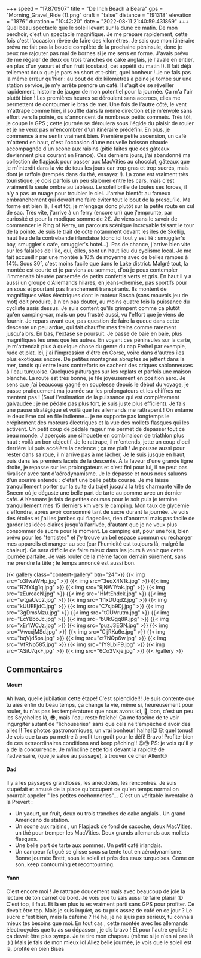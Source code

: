 +++
speed = "17.870907"
title = "De Inch Beach à Beara"
gps = "Morning_Gravel_Ride (1).png"
draft = "false"
distance = "191318"
elevation = "1876"
duration = "10:42:20"
date = "2022-08-11 21:40:59.431869"
+++
Quel beau spectacle que le soleil levant sur la dune ce matin. De mon perchoir, c'est un spectacle magnifique. Je me prépare rapidement, cette fois c'est l'occasion rêvée de faire des kilomètres. Je sais que mon itinéraire prévu ne fait pas la boucle complète de la prochaine péninsule, donc je peux me rajouter pas mal de bornes si je me sens en forme. J'avais prévu de me régaler de deux ou trois tranches de cake anglais, je l'avale en entier, en plus d'un yaourt et d'un fruit (costaud, cet appétit du matin !). Il fait déjà tellement doux que je pars en short et t-shirt, quel bonheur ! Je ne fais pas la même erreur qu'hier : au bout de dix kilomètres à peine je tombe sur une station service, je m'y arrête prendre un café. Il s'agit de se réveiller rapidement, histoire de jauger de mon potentiel pour la journée. Ça m'a l'air plutôt bien ! Les premières heures se déroulent sans accrocs, elles me permettent de contourner le bras de mer. Une fois de l'autre côté, le vent m'attrape comme hier, il souffle dans la même direction et je m'envole sans effort vers la pointe, ou s'annoncent de nombreux petits sommets. Très tôt, je coupe le GPS ; cette journée se déroulera sous l'égide du plaisir de rouler et je ne veux pas m'encombrer d'un itinéraire prédéfini. En plus, je commence à me sentir vraiment bien. Première petite ascension, un café m'attend en haut, c'est l'occasion d'une nouvelle boisson chaude accompagnée d'un scone aux raisins (pitié faites que ces gâteaux deviennent plus courant en France). Ces derniers jours, j'ai abandonné ma collection de flapjack pour passer aux MacVities au chocolat, gâteaux que je m'interdit dans la vie de tous les jours car trop gras et trop sucrés, mais dont je raffole (trempés dans du thé, essayez !). La zone est vraiment très touristique, je dois parfois un peu slalomer entre les cars, mais c'est vraiment la seule ombre au tableau. Le soleil brille de toutes ses forces, il n'y a pas un nuage pour troubler le ciel. J'arrive bientôt au fameux embranchement qui devrait me faire éviter tout le bout de la presqu'île. Ma forme est bien là, il est tôt, je m'engage donc plutôt sur la petite route en cul de sac. Très vite, j'arrive à un ferry (encore un) que j'emprunte, par curiosité et pour la modique somme de 2€. Je viens sans le savoir de commencer le Ring of Kerry, un parcours scénique incroyable faisant le tour de la pointe. Je suis le trait de côte notamment devant les îles de Skellig, haut lieu de la contrebande irlandaise (donc ici tout y est lié : smuggler's bay, smuggler's cafe, smuggler's hotel...). Pas de chance, j'arrive bien vite sur les falaises de l'île, qui, elles, sont un haut lieu du cyclisme local. Je me fait accueillir par une montée à 10% de moyenne avec de belles rampes à 14%. Sous 30°, c'est moins facile que dans le Lake district. Malgré tout, la montée est courte et je parviens au sommet, d'où je peux contempler l'immensité bleutée parsemée de petits confettis verts et gris. En haut il y a aussi un groupe d'Allemands hilares, en jeans-chemise, pas sportifs pour un sous et pourtant pas franchement transpirants. Ils montent de magnifiques vélos électriques dont le moteur Bosch (sans mauvais jeu de mot) doit produire, à n'en pas douter, au moins quatre fois la puissance du cycliste assis dessus. Je suis content qu'ils grimpent comme ça plutôt qu'en camping-car, mais un peu frustré aussi, vu l'effort que je viens de fournir. Je repars avant eux, pas question de faire la queue dans cette descente un peu ardue, qui fait chauffer mes freins comme rarement jusqu'alors. En bas, l'extase se poursuit. Je passe de baie en baie, plus magnifiques les unes que les autres. En voyant ces péninsules sur la carte, je m'attendait plus à quelque chose du genre du cap Frehel par exemple, rude et plat. Ici, j'ai l'impression d'être en Corse, voire dans d'autres îles plus exotiques encore. De petites montagnes abruptes se jettent dans la mer, tandis qu'entre leurs contreforts se cachent des criques sablonneuses à l'eau turquoise. Quelques pâturages sur les replats et parfois une maison blanche. La route est très bonne, je file joyeusement en position aero. Je sens que j'ai beaucoup gagné en souplesse depuis le début du voyage, je passe pratiquement ma journée sur les prolongateurs et les chiffres ne mentent pas ! (Sauf l'estimation de la puissance qui est complètement galvaudée : je ne pédale pas plus fort, je suis juste plus efficient). Je fais une pause stratégique et voilà que les allemands me rattrapent ! On entame le deuxième col en file indienne... je ne supporte pas longtemps le crépitement des moteurs électriques et la vue des mollets flasques qui les activent. Un petit coup de pédale rageur me permet de dépasser tout ce beau monde. J'aperçois une silhouette en combinaison de triathlon plus haut : voilà un bon objectif. Je le rattrape, il m'entends, jette un coup d'oeil derrière lui puis accélère la cadence ; ça me plaît ! Je pousse aussi pour rester dans sa roue, il n'arrive pas à me lâcher. Je le suis jusque en haut, puis dans les premiers lacets de la descente. À la faveur d'une grande ligne droite, je repasse sur les prolongateurs et c'est fini pour lui, il ne peut pas rivaliser avec tant d'aérodynamisme. Je le dépasse et nous nous saluons d'un sourire entendu : c'était une belle petite course. Je me laisse tranquillement porter sur la suite du trajet jusqu'à la très charmante ville de Sneem où je déguste une belle part de tarte au pomme avec un dernier café. A Kenmare je fais de petites courses pour le soir puis je termine tranquillement mes 15 derniers km vers le camping. Mon taux de glycémie s'effondre, après avoir consommé tant de sucre durant la journée. Je vois des étoiles et j'ai les jambes qui flageolles, rien d'anormal mais pas facile de garder les idées claires jusqu'à l'arrivée, d'autant que je ne veux plus consommer de sucre pour le moment. Le camping est, pour une fois, bien prévu pour les "tentistes" et j'y trouve un bel espace commun ou recharger mes appareils et manger au sec (car l'humidité est toujours là, malgré la chaleur). Ce sera difficile de faire mieux dans les jours à venir que cette journée parfaite. Je vais rouler de la même façon demain sûrement, sans me prendre la tête ; le temps annoncé est aussi bon. 

{{< gallery class="content-gallery" btn="24">}}
{{< img src="o3fwaWHp.jpg" >}}
{{< img src="3eqX4N1k.jpg" >}}
{{< img src="R7fY4g1q.jpg" >}}
{{< img src="9jNW1Yak.jpg" >}}
{{< img src="zEurcaeN.jpg" >}}
{{< img src="HMtEhdck.jpg" >}}
{{< img src="wtgaUvc2.jpg" >}}
{{< img src="h1xDUqd2.jpg" >}}
{{< img src="kUUEEjdC.jpg" >}}
{{< img src="C7sjb9Dj.jpg" >}}
{{< img src="3gDmsMzu.jpg" >}}
{{< img src="tGUVrutm.jpg" >}}
{{< img src="EcYBboJc.jpg" >}}
{{< img src="bUkGgq8K.jpg" >}}
{{< img src="xEr1WCJz.jpg" >}}
{{< img src="puzJ3EGN.jpg" >}}
{{< img src="VwcxjMSd.jpg" >}}
{{< img src="CijRKu6e.jpg" >}}
{{< img src="bqVjd5ps.jpg" >}}
{{< img src="ct7NQp6w.jpg" >}}
{{< img src="VfRNp585.jpg" >}}
{{< img src="1Y9LbiF9.jpg" >}}
{{< img src="ASiU7qxF.jpg" >}}
{{< img src="6Co3Vkje.jpg" >}}
{{< /gallery >}}

## Commentaires
#### Moum
Ah Ivan, quelle jubilation cette étape! C'est splendide!!! Je suis contente que tu aies enfin du beau temps, ça change la vie, même si, heureusement pour rouler, tu n'as pas les températures que nous avons ici, 🥵, bon, c'est un peu les Seychelles là, 😎, mais l'eau reste fraîche! Ça me fascine de te voir ingurgiter autant de "lichouseries" sans que cela ne t'empêche d'avoir des ailes !! Tes photos gastronomiques, un vrai bonheur! ha!ha!😋 Et quel tonus! Je vois que tu as pu mettre à profit ton goût pour le défi! Bravo! Profite-bien de ces extraordinaires conditions and keep pêching!! 😉😘
PS: je vois qu'il y a de la concurrence. Je m'incline cette fois devant la rapidité de l'adversaire, (que je salue au passage), à trouver ce cher Allen!😉
#### Dad
Il y a les paysages grandioses, les anecdotes, les rencontres. Je suis stupéfait et amusé de la place qu'occupent ce qu'en temps normal on pourrait appeler " les petites cochonneries"... C'est un véritable inventaire à la Prévert :
- Un yaourt, un fruit, deux ou trois tranches de cake anglais .
Un grand Americano de station.
- Un scone aux raisins , un Flapjack de fond de sacoche, deux MacVities, un thé pour tremper les MacVities.
Deux grands allemands aux mollets flasques.
- Une belle part de tarte aux pommes.
Un petit café irlandais.
- Un campeur fatigué se glisse sous sa tente tout en aérodynamisme.
Bonne journée Brett, sous le soleil et près des eaux turquoises.
Come on son, keep contourning et recontourning.
#### Yann
C'est encore moi ! 
Je rattrape doucement mais avec beaucoup de joie la lecture de ton carnet de bord.
Je vois que tu sais aussi te faire plaisir :D C'est top, il faut.
Et là en plus tu es vraiment parti sans GPS pour profiter. Ce devait être top.
Mais je suis inquiet, as-tu pris assez de café en ce jour ?
Le sucre c 'est bien, mais la caféine ?
Hé hé, je ne sjuis pas sérieux, tu connais mieux tes besoins que moi. En tout cas , cette montée avec les allemands électrocyclés que tu as su dépasser , je dis bravo ! Et pour l'autre cycliste ça devait être plus sympa. Je te tire mon chapeau (même si je n'en ai pas là ;) ) Mais je fais de mon mieux lol
Allez belle journée, je vois que le soleil est là, profite en bien
Bises
